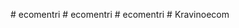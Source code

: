 
#   e c o m e n t r i  
 #   e c o m e n t r i  
 #   e c o m e n t r i  
 #   K r a v i n o e c o m  
 
